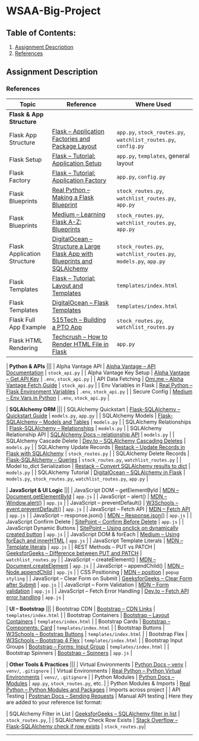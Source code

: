 # WSAA-Big-Project

## Table of Contents:
1. [Assignment Description](#assignment-description)
2. [References](#references)


## Assignment Description




### References

| Topic | Reference | Where Used |
|-------|-----------|------------|
| **Flask & App Structure** |||
| Flask App Structure | [Flask – Application Factories and Package Layout](https://flask.palletsprojects.com/en/latest/patterns/packages/) | `app.py`, `stock_routes.py`, `watchlist_routes.py`, `config.py` |
| Flask Setup | [Flask – Tutorial: Application Setup](https://flask.palletsprojects.com/en/latest/tutorial/) | `app.py`, `templates`, general layout |
| Flask Factory | [Flask – Tutorial: Application Factory](https://flask.palletsprojects.com/en/latest/tutorial/factory/) | `app.py`, `config.py` |
| Flask Blueprints | [Real Python – Making a Flask Blueprint](https://realpython.com/flask-blueprint/#making-a-flask-blueprint) | `stock_routes.py`, `watchlist_routes.py`, `app.py` |
| Flask Blueprints | [Medium – Learning Flask A-Z: Blueprints](https://medium.com/@basubinayak05/learning-flask-a-z-blueprints-3ae95db95443) | `stock_routes.py`, `watchlist_routes.py`, `app.py` |
| Flask Application Structure | [DigitalOcean – Structure a Large Flask App with Blueprints and SQLAlchemy](https://www.digitalocean.com/community/tutorials/how-to-structure-a-large-flask-application-with-flask-blueprints-and-flask-sqlalchemy) | `stock_routes.py`, `watchlist_routes.py`, `models.py`, `app.py` |
| Flask Templates | [Flask – Tutorial: Layout and Templates](https://flask.palletsprojects.com/en/latest/tutorial/layout/) | `templates/index.html` |
| Flask Templates | [DigitalOcean – Flask Templates](https://www.digitalocean.com/community/tutorials/how-to-use-templates-in-a-flask-application) | `templates/index.html` |
| Flask Full App Example | [515Tech – Building a PTO App](https://www.515tech.com/post/building-a-pto-app) | `stock_routes.py`, `watchlist_routes.py` |
| Flask HTML Rendering | [Techcrush – How to Render HTML File in Flask](https://medium.com/techcrush/how-to-render-html-file-in-flask-3fbfb16b47f6) | `app.py` |

| **Python & APIs** |||
| Alpha Vantage API | [Alpha Vantage – API Documentation](https://www.alphavantage.co/documentation/) | `stock_api.py` |
| Alpha Vantage Key Setup | [Alpha Vantage – Get API Key](https://www.alphavantage.co/support/#api-key) | `.env`, `stock_api.py` |
| API Data Fetching | [Omi.me – Alpha Vantage Fetch Guide](https://www.omi.me/blogs/api-guides/how-to-fetch-stock-data-using-alpha-vantage-api-in-python) | `stock_api.py` |
| Env Variables in Flask | [Real Python – Flask Environment Variables](https://realpython.com/flask-database/) | `.env`, `stock_api.py` |
| Secure Config | [Medium – Env Vars in Python](https://medium.com/datauniverse/how-to-use-environment-variables-in-python-for-secure-configuration-12d56c7f0a8c) | `.env`, `stock_api.py` |

| **SQLAlchemy ORM** |||
| SQLAlchemy Quickstart | [Flask-SQLAlchemy – Quickstart Guide](https://flask-sqlalchemy.readthedocs.io/en/stable/quickstart/) | `models.py`, `app.py` |
| SQLAlchemy Models | [Flask-SQLAlchemy – Models and Tables](https://flask-sqlalchemy.readthedocs.io/en/stable/models/) | `models.py` |
| SQLAlchemy Relationships | [Flask-SQLAlchemy – Relationships](https://flask-sqlalchemy.palletsprojects.com/en/latest/models/#one-to-many-relationships) | `models.py` |
| SQLAlchemy Relationship API | [SQLAlchemy Docs – relationship API](https://docs.sqlalchemy.org/en/14/orm/relationship_api.html) | `models.py` |
| SQLAlchemy Cascade Delete | [Dev.to – SQLAlchemy Cascading Deletes](https://dev.to/zchtodd/sqlalchemy-cascading-deletes-8hk) | `models.py` |
| SQLAlchemy Update Records | [Restack – Update Records in Flask with SQLAlchemy](https://www.restack.io/p/flask-knowledge-update-records) | `stock_routes.py` |
| SQLAlchemy Delete Records | [Flask-SQLAlchemy – Queries](https://flask-sqlalchemy.palletsprojects.com/en/latest/queries/) | `stock_routes.py`, `watchlist_routes.py` |
| Model to_dict Serialization | [Restack – Convert SQLAlchemy results to dict](https://www.restack.io/p/adding-columns-sqlalchemy-models-answer-query-result-dict) | `models.py` |
| SQLAlchemy Tutorial | [DigitalOcean – SQLAlchemy in Flask](https://www.digitalocean.com/community/tutorials/how-to-use-flask-sqlalchemy-to-interact-with-databases-in-a-flask-application) | `models.py`, `stock_routes.py`, `watchlist_routes.py`, `app.py` |

| **JavaScript & UI Logic** |||
| JavaScript DOM – getElementById   | [MDN – Document.getElementById](https://developer.mozilla.org/en-US/docs/Web/API/Document/getElementById)                                                         | `app.js`              |
| JavaScript – alert()              | [MDN – Window.alert()](https://developer.mozilla.org/en-US/docs/Web/API/Window/alert)                                                                             | `app.js`              |
| JavaScript – preventDefault()     | [W3Schools – event.preventDefault()](https://www.w3schools.com/jsref/event_preventdefault.asp)                                                                    | `app.js`              |
| JavaScript – Fetch API            | [MDN – Fetch API](https://developer.mozilla.org/en-US/docs/Web/API/Fetch_API/Using_Fetch)                                                                         | `app.js`              |
| JavaScript – response.json()      | [MDN – Response.json()](https://developer.mozilla.org/en-US/docs/Web/API/Response/json)                                                                           | `app.js`              |
| JavaScript Confirm Delete         | [SitePoint – Confirm Before Delete](https://www.sitepoint.com/community/t/confirm-before-delete/221197)                                                           | `app.js`              |
| JavaScript Dynamic Buttons        | [SitePoint – Using onclick on dynamically created button](https://www.sitepoint.com/community/t/using-onclick-on-dynamically-created-button/358755)               | `app.js`              |
| JavaScript DOM & forEach          | [Medium – Using forEach and innerHTML](https://medium.com/@ianflurkey/using-foreach-and-innerhtml-to-create-search-results-6b11b9985d6b)                          | `app.js`              |
| JavaScript Template Literals      | [MDN – Template literals](https://developer.mozilla.org/en-US/docs/Web/JavaScript/Reference/Template_literals)                                                    | `app.js`              |
| REST Methods – PUT vs PATCH       | [GeeksforGeeks – Difference between PUT and PATCH](https://www.geeksforgeeks.org/difference-between-put-and-patch-request/)                                       | `watchlist_routes.py` |
| JavaScript – createElement()      | [MDN – Document.createElement](https://developer.mozilla.org/en-US/docs/Web/API/Document/createElement)                                                           | `app.js`              |
| JavaScript – appendChild()        | [MDN – Node.appendChild](https://developer.mozilla.org/en-US/docs/Web/API/Node/appendChild)                                                                       | `app.js`              |
| CSS Positioning                   | [MDN – position](https://developer.mozilla.org/en-US/docs/Web/CSS/position)                                                                                       | `popup styling`       |
| JavaScript – Clear Form on Submit | [GeeksforGeeks – Clear Form after Submit](https://www.geeksforgeeks.org/how-to-clear-form-after-submit-in-javascript-without-using-reset/?utm_source=chatgpt.com) | `app.js`              |
| JavaScript – Form Validation      | [MDN – Form validation](https://developer.mozilla.org/en-US/docs/Learn_web_development/Extensions/Forms/Form_validation?utm_source=chatgpt.com)                   | `app.js`              |
| JavaScript – Fetch Error Handling | [Dev.to – Fetch API error handling](https://dev.to/dionarodrigues/fetch-api-do-you-really-know-how-to-handle-errors-2gj0?)                                        | `app.js`              |

| **UI – Bootstrap** |||
| Bootstrap CDN          | [Bootstrap – CDN Links](https://getbootstrap.com/docs/5.3/getting-started/introduction/#cdn-links) | `templates/index.html` |
| Bootstrap Containers   | [Bootstrap – Layout Containers](https://getbootstrap.com/docs/5.3/layout/containers/)              | `templates/index.html` |
| Bootstrap Cards        | [Bootstrap – Components: Card](https://getbootstrap.com/docs/5.3/components/card/)                 | `templates/index.html` |
| Bootstrap Buttons      | [W3Schools – Bootstrap Buttons](https://www.w3schools.com/bootstrap/bootstrap_buttons.asp)         | `templates/index.html` |
| Bootstrap Flex         | [W3Schools – Bootstrap 4 Flex](https://www.w3schools.com/bootstrap4/bootstrap_flex.asp)            | `templates/index.html` |
| Bootstrap Input Groups | [Bootstrap – Forms: Input Group](https://getbootstrap.com/docs/5.3/forms/input-group/)             | `templates/index.html` |
| Bootstrap Spinners     | [Bootstrap – Spinners](https://getbootstrap.com/docs/4.4/components/spinners/)                     | `app.js`               |

| **Other Tools & Practices** |||
| Virtual Environments | [Python Docs – venv](https://docs.python.org/3/library/venv.html) | `venv/`, `.gitignore` |
| Virtual Environments | [Real Python – Python Virtual Environments](https://realpython.com/python-virtual-environments-a-primer/) | `venv/`, `.gitignore` |
| Python Modules | [Python Docs – Modules](https://docs.python.org/3/tutorial/modules.html) | `app.py`, `stock_routes.py`, etc. |
| Python Modules & Imports | [Real Python – Python Modules and Packages](https://realpython.com/python-modules-packages/) | Imports across project |
| API Testing | [Postman Docs – Sending Requests](https://learning.postman.com/docs/sending-requests/requests/) | Manual API testing |
Here they are added to your reference list format:


| SQLAlchemy Filter in List     | [GeeksforGeeks – SQLAlchemy filter in list](https://www.geeksforgeeks.org/sqlalchemy-filter-in-list/) | `stock_routes.py`, |
| SQLAlchemy Check Row Exists   | [Stack Overflow – Flask-SQLAlchemy check if row exists](https://stackoverflow.com/questions/32938475/flask-sqlalchemy-check-if-row-exists-in-table?) | `stock_routes.py`| 



---





